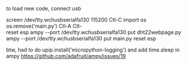 to load new code, connect usb

screen /dev/tty.wchusbserialfa130 115200
Ctl-C
import os
os.remove('main.py’)
Ctl-A Ctl-\
reset esp
ampy --port /dev/tty.wchusbserialfa130 put dht22webpage.py
ampy --port /dev/tty.wchusbserialfa130 put main.py
reset esp

btw, had to do upip.install('micropython-logging')
and add time.sleep in ampy https://github.com/adafruit/ampy/issues/19
